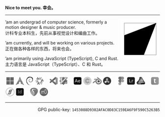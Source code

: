 **Nice to meet you. 幸会。**

---

<a href="https://megakite.icu"><img align="right" width="128" type="image/svg+xml" src="favicon.svg" alt="Logo -> Blog" /></a>

’am an undergrad of computer science, formerly a motion designer & music producer.\
计科专业本科生，先前从事视觉设计和编曲工作。

’am currently, and will be working on various projects.\
正在做各种各样的东西，将来也会。

’am primarily using JavaScript (TypeScript), C and Rust.\
主力语言是 JavaScript（TypeScript）、C 和 Rust。

---

<a href="https://www.microsoft.com/windows/"><img display="inline" src="res/windows_gray.png" width="32" /></a><a href="https://archlinux.org/"><img display="inline" src="res/arch_gray.png" width="32" /></a><a href="https://www.debian.org/"><img display="inline" src="res/debian_gray.png" width="32" /></a><a href="https://nixos.org/"><img display="inline" src="res/nixos_gray.png" width="32" /></a>　<a href="https://code.visualstudio.com/"><img display="inline" src="res/vscode_gray.png" width="32" /></a><a href="https://www.vim.org/"><img display="inline" src="res/vim_gray.png" width="32" /></a>　<a href="https://www.adobe.com/products/aftereffects.html"><img display="inline" src="res/after_effects_gray.png" width="32" /></a><a href="https://cavalry.scenegroup.co/"><img display="inline" src="res/cavalry_gray.png" width="32" /></a><a href="https://www.blender.org/"><img display="inline" src="res/blender_gray.png" width="32" /></a><a href="https://www.blackmagicdesign.com/products/davinciresolve/"><img display="inline" src="res/resolve_gray.png" width="32" /></a>　<a href="https://www.figma.com/"><img display="inline" src="res/figma_gray.png" width="32" /></a><a href="https://www.adobe.com/products/photoshop-lightroom.html"><img display="inline" src="res/lightroom_gray.png" width="32" /></a><a href="https://affinity.serif.com/designer/"><img display="inline" src="res/affinity_designer_gray.png" width="32" /></a>　<a href="https://typst.app/"><img display="inline" src="res/typst_gray.png" width="32" /></a><a href="https://fontforge.org/"><img display="inline" src="res/fontforge_gray.png" width="32" /></a><a href="https://www.adobe.com/products/indesign.html"><img display="inline" src="res/indesign_gray.png" width="32" /></a>　<a href="https://www.reaper.fm/"><img display="inline" src="res/reaper_gray.png" width="32" /></a><a href="https://musescore.org/"><img display="inline" src="res/musescore_gray.png" width="32" /></a>

---

<p align="right">GPG public-key: <code>1453088D9302AFAC0D83C159EA6F9F590C5263B5</code></p>
